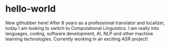 # hello-world
New githubber here!
After 8 years as a professional translator and localizer, today I am looking to switch to Computational Linguistics.
I am really into languages, coding, software development, AI, NLP and other machine learning technologies.
Currently working in an exciting ASR project! 
